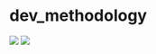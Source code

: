 # dev_methodology
<a href="https://codeclimate.com/github/NikitaZhukovskiy/dev_methodology/maintainability"><img src="https://api.codeclimate.com/v1/badges/3dbfa626f8381d866138/maintainability" /></a>
<a href="https://codeclimate.com/github/NikitaZhukovskiy/dev_methodology/test_coverage"><img src="https://api.codeclimate.com/v1/badges/3dbfa626f8381d866138/test_coverage" /></a>
